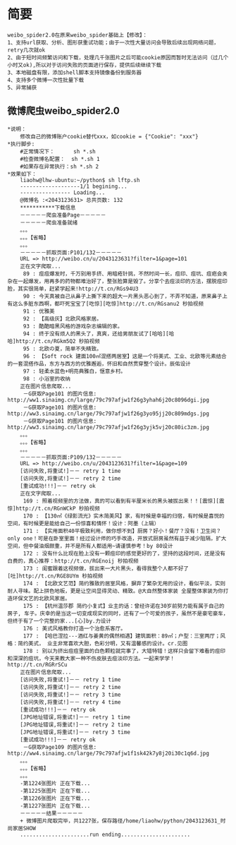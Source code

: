 # 简要
    weibo_spider2.0在原来weibo_spider基础上【修改】：
    1、支持url获取、分析、图形获重试功能；由于一次性大量访问会导致后续出现网络问题，retry几次就ok
    2、由于短时间频繁访问和下载，处理几千张图片之后可能cookie原因而暂时无法访问（过几个小时又ok),所以对于访问失败的页面进行保存，提供后续继续下载
    3、本地磁盘有限，添加shell脚本支持镜像备份到服务器
    4、支持多个微博一次性批量下载
    5、异常捕获
## 微博爬虫weibo_spider2.0

    *说明：
        修改自己的微博账户cookie替代xxx，如cookie = {"Cookie": "xxx"}
    *执行脚步:
        #正常情况下：      sh *.sh
        #检查微博名配置：  sh *.sh 1      
        #如果存在异常执行：sh *.sh 2
    *效果如下：
        liaohw@lhw-ubuntu:~/python$ sh lftp.sh
        -------------------1/1 begining...
        ---------------- Loading...
        @微博名 :<2043123631> 总共页数: 132
        ***********下载信息
        －－－－－爬虫准备Page－－－－－
        －－－－－爬虫准备就绪
        。。。
        。。。【省略】
        。。。
        －－－－－抓取页面:P101/132－－－－－
        URL => http://weibo.cn/u/2043123631?filter=1&page=101
        正在文字爬取...
         89 : 痘痘爆发时，千万别用手挤、用暗疮针挑，不然时间一长，痘印、痘坑、痘疤会夹杂在一起爆发，用再多的药物都难治好了，整张脸算是毁了。分享个去痘淡印的方法，摆脱痘印脸，其实很简单，赶紧学起来!http://t.cn/RGs94U3
         90 : 今天真被自己从鼻子上撕下来的超大一片黑头恶心到了，不弄不知道，原来鼻子上有这么多脏东西啊，都吓死宝宝了[吃惊][吃惊]http://t.cn/RGsanu2 秒拍视频
         91 : 优雅美
         92 : 【高级灰】北欧风格家居。
         93 : 酷酷暗黑风格的游戏杂志编辑的家。
         94 : 终于没有烦人的黑头了，真爽，还给男朋友试了[哈哈][哈哈]http://t.cn/RGkm5Q2 秒拍视频
         95 : 北欧の夏，简单不失精致。
         96 : 【Soft rock 建面100㎡混搭两居室】这是一个将美式、工业、北欧等元素结合的一套混搭作品，东方与西方的优雅邂逅，怀旧和自然贯穿整个设计。辰佑设计
         97 : 轻柔水蓝色+明亮典雅白，惬意乡村。
         98 : 小浴室的收纳
        正在图片信息爬取...
         －G获取Page101 的图片信息: http://ww1.sinaimg.cn/large/79c797afjw1f26g3yhah6j20c8096dgi.jpg
         －G获取Page101 的图片信息: http://ww3.sinaimg.cn/large/79c797afjw1f26g3yo95jj20c809mdgs.jpg
         －G获取Page101 的图片信息: http://ww3.sinaimg.cn/large/79c797afjw1f26g3yjk5vj20c80ic3zm.jpg
        。。。
        。。。【省略】
        。。。
        －－－－－抓取页面:P109/132－－－－－
        URL => http://weibo.cn/u/2043123631?filter=1&page=109
        [访问失败,将重试!]－－ retry 1 time
        [访问失败,将重试!]－－ retry 2 time
        [重试成功!!!]－－ retry ok
        正在文字爬取...
         169 : 照着视频里的方法做，真的可以看到有半厘米长的黑头被拔出来！！[震惊][震惊]http://t.cn/RGnWCkP 秒拍视频
         170 : 【130㎡《绿影流光》实木简美风】家，有时候是幸福的归宿，有时候是喜悦的空间，有时候更是能给自己一份惊喜和情怀！设计：阿墨（上辑）
         171 : 【实用面积40平极致利用，做你想不到】厨房？好小！餐厅？没有！卫生间？only one！可是在卧室里面！经过设计师的巧手改造，开放式厨房虽然有益于减少阻隔，扩大空间，但中餐油烟颇重，并不是所有人都适用~请谨慎参考！by 80设计
         172 : 没有什么比现在脸上没有一颗痘印的感觉更好的了，坚持的这段时间，还是没有白费的，真心推荐：http://t.cn/RGEnoij 秒拍视频
         173 : 闺蜜跟着这视频做，拔出来一大片黑头，看得我整个人都不好了[吐]http://t.cn/RGE8UYm 秒拍视频
         174 : 【北欧文艺范】简约雅致的居室风格，摒弃了繁杂无用的设计，看似平淡，实则耐人寻味。配上拼色地板，更是让空间显得灵动、精致。@大自然整体家装 全屋整体家装为你打造环保文艺的北欧风家居。
         175 : 【杭州温莎郡 简约小复式】业主的话：曾经许诺在30岁前努力能有属于自己的房子, 车子。庆幸的是当这一切变成现实的同时，还有了一个可爱的孩子，虽然不是豪宅豪车，但终于有了一个完整的家...[心]by.力设计
         176 : 美式风格教你打造一个治愈系客厅。
         177 : 【哈巴涅拉---酒红与姜黄的偶然相遇】建筑面积：89㎡；户型：三室两厅；风格：简约美式， 业主非常喜欢大胆，色彩分明，又有温馨感的设计。cr.见图
         178 : 别以为挤出痘痘里面的白色颗粒就完事了，大错特错！这样只会留下难看的痘印和深深的痘坑，今天来教大家一种不伤皮肤去痘淡印方法。一起来学学！http://t.cn/RGRrSCu
        正在图片信息爬取...
        [访问失败,将重试!]－－ retry 1 time
        [访问失败,将重试!]－－ retry 2 time
        [访问失败,将重试!]－－ retry 3 time
        [访问失败,将重试!]－－ retry 4 time
        [重试成功!!!]－－ retry ok
        [JPG地址错误,将重试!]－－ retry 1 time
        [JPG地址错误,将重试!]－－ retry 2 time
        [JPG地址错误,将重试!]－－ retry 3 time
        [重试成功!!!]－－ retry ok
         －G获取Page109 的图片信息: http://ww4.sinaimg.cn/large/79c797afjw1f1sk42k7y8j20i30c1q6d.jpg
        。。。
        。。。【省略】
        。。。
        -第1224张图片 正在下载...
        -第1225张图片 正在下载...
        -第1226张图片 正在下载...
        -第1227张图片 正在下载...
        －－－－－结果－－－－－
        + 微博图片爬取完毕，共1227张，保存路径/home/liaohw/python/2043123631_时尚家居SHOW
        ......................run ending......................





